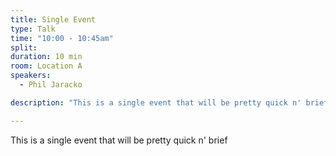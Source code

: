 ```yaml
---
title: Single Event
type: Talk
time: "10:00 - 10:45am"
split: 
duration: 10 min
room: Location A
speakers:
  - Phil Jaracko

description: "This is a single event that will be pretty quick n' brief"

---
```


This is a single event that will be pretty quick n' brief
